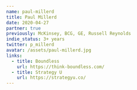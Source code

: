 ```yaml
---
name: paul-millerd
title: Paul Millerd
date: 2020-04-27
partner: true
previously: McKinsey, BCG, GE, Russell Reynolds 
indie_status: 3+ years
twitter: p_millerd
avatar: /assets/paul-millerd.jpg
links:
  - title: Boundless
    url: https://think-boundless.com/
  - title: Strategy U
    url: https://strategyu.co/
---
```

